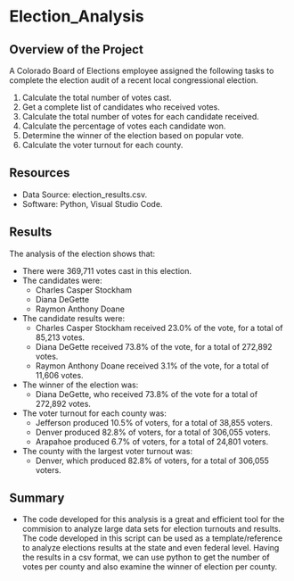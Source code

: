 # Election_Analysis
## Overview of the Project
A Colorado Board of Elections employee assigned the following tasks to complete the election audit of a recent local congressional election.
1. Calculate the total number of votes cast.
2. Get a complete list of candidates who received votes.
3. Calculate the total number of votes for each candidate received.
4. Calculate the percentage of votes each candidate won.
5. Determine the winner of the election based on popular vote.
6. Calculate the voter turnout for each county.

## Resources
- Data Source: election_results.csv.
- Software: Python, Visual Studio Code.

## Results
The analysis of the election shows that:
- There were 369,711 votes cast in this election.
- The candidates were: 
  - Charles Casper Stockham
  - Diana DeGette
  - Raymon Anthony Doane
- The candidate results were:
  - Charles Casper Stockham received 23.0% of the vote, for a total of 85,213 votes.
  - Diana DeGette received 73.8% of the vote, for a total of 272,892 votes.
  - Raymon Anthony Doane received 3.1% of the vote, for a total of 11,606 votes.
- The winner of the election was:
  - Diana DeGette, who received 73.8% of the vote for a total of 272,892 votes.
- The voter turnout for each county was:
  - Jefferson produced 10.5% of voters, for a total of 38,855 voters.
  - Denver produced 82.8% of voters, for a total of 306,055 voters.
  - Arapahoe produced 6.7% of voters, for a total of 24,801 voters.
- The county with the largest voter turnout was:
  - Denver, which produced 82.8% of voters, for a total of 306,055 voters.

## Summary
- The code developed for this analysis is a great and efficient tool for the commision to analyze large data sets for election turnouts and results. The code developed in this script can be used as a template/reference to analyze elections results at the state and even federal level. Having the results in a csv format, we can use python to get the number of votes per county and also examine the winner of election per county.

